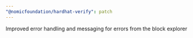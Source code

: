 ```yaml
---
"@nomicfoundation/hardhat-verify": patch
---
```


Improved error handling and messaging for errors from the block explorer

